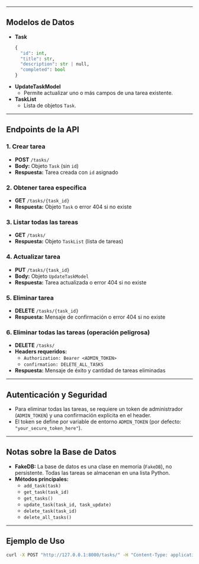
---

## Modelos de Datos

- **Task**
    ```python
    {
      "id": int,
      "title": str,
      "description": str | null,
      "completed": bool
    }
    ```
- **UpdateTaskModel**
    - Permite actualizar uno o más campos de una tarea existente.
- **TaskList**
    - Lista de objetos `Task`.

---

## Endpoints de la API

### 1. Crear tarea

- **POST** `/tasks/`
- **Body:** Objeto `Task` (sin `id`)
- **Respuesta:** Tarea creada con `id` asignado

### 2. Obtener tarea específica

- **GET** `/tasks/{task_id}`
- **Respuesta:** Objeto `Task` o error 404 si no existe

### 3. Listar todas las tareas

- **GET** `/tasks/`
- **Respuesta:** Objeto `TaskList` (lista de tareas)

### 4. Actualizar tarea

- **PUT** `/tasks/{task_id}`
- **Body:** Objeto `UpdateTaskModel`
- **Respuesta:** Tarea actualizada o error 404 si no existe

### 5. Eliminar tarea

- **DELETE** `/tasks/{task_id}`
- **Respuesta:** Mensaje de confirmación o error 404 si no existe

### 6. Eliminar todas las tareas (operación peligrosa)

- **DELETE** `/tasks/`
- **Headers requeridos:**
    - `Authorization: Bearer <ADMIN_TOKEN>`
    - `confirmation: DELETE_ALL_TASKS`
- **Respuesta:** Mensaje de éxito y cantidad de tareas eliminadas

---

## Autenticación y Seguridad

- Para eliminar todas las tareas, se requiere un token de administrador (`ADMIN_TOKEN`) y una confirmación explícita en el header.
- El token se define por variable de entorno `ADMIN_TOKEN` (por defecto: `"your_secure_token_here"`).

---

## Notas sobre la Base de Datos

- **FakeDB:** La base de datos es una clase en memoria (`FakeDB`), no persistente. Todas las tareas se almacenan en una lista Python.
- **Métodos principales:**
    - `add_task(task)`
    - `get_task(task_id)`
    - `get_tasks()`
    - `update_task(task_id, task_update)`
    - `delete_task(task_id)`
    - `delete_all_tasks()`

---

## Ejemplo de Uso

```bash
curl -X POST "http://127.0.0.1:8000/tasks/" -H "Content-Type: application/json" -d '{"title": "Estudiar FastAPI"}'